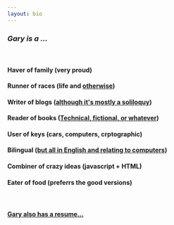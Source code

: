 ```yaml
---
layout: bio
---
```

### **_Gary is a ..._** ###
<BR>    
  
  
#### Haver of family (very proud)  ####
  
#### Runner of races (life and [otherwise](http://okcmarathon.com/))  ####  

#### Writer of blogs ([although it's mostly a soliloquy](..\#blog))  ####

#### Reader of books ([Technical, fictional, or whatever](..\books))  ####
  
#### User of keys (cars, computers, crptographic)  ####  
  
#### Bilingual ([but all in English and relating to computers](https://github.com/garyscode))  ####  
  
#### Combiner of crazy ideas (javascript + HTML)  ####  
  
#### Eater of food (preferrs the good versions)  ####  
<BR>
<h4><a href="..\resume">Gary also has a resume...</a> </h4>

 